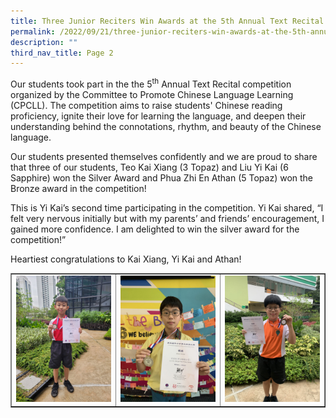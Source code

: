 ```yaml
---
title: Three Junior Reciters Win Awards at the 5th Annual Text Recital Competition
permalink: /2022/09/21/three-junior-reciters-win-awards-at-the-5th-annual-text-recital-competition/
description: ""
third_nav_title: Page 2
---
```

<p>Our students took part in the the 5<sup>th</sup>&nbsp;Annual Text Recital competition organized by the Committee to Promote Chinese Language Learning (CPCLL). The competition aims to raise students' Chinese reading proficiency, ignite their love for learning the language, and deepen their understanding behind the connotations, rhythm, and beauty of the Chinese language.</p>
<p>Our students presented themselves confidently and we are proud to share that three of our students, Teo Kai Xiang (3 Topaz) and Liu Yi Kai (6 Sapphire) won the Silver Award and Phua Zhi En Athan (5 Topaz) won the Bronze award in the competition!</p>
<p>This is Yi Kai&rsquo;s second time participating in the competition. Yi Kai shared, &ldquo;I felt very nervous initially but with my parents&rsquo; and friends&rsquo; encouragement, I gained more confidence. I am delighted to win the silver award for the competition!&rdquo;</p>
<p>Heartiest congratulations to Kai Xiang, Yi Kai and Athan!</p>
<table style="border-collapse: collapse; width: 100%;" border="1">
<tbody>
<tr>
<td style="width: 33.3333%;"><img src="/images/tjr1.jpg"></td>
<td style="width: 33.3333%;"><img src="/images/tjr2.jpg"></td>
<td style="width: 33.3333%;"><img src="/images/tjr3.jpg"></td>
</tr>
</tbody>
</table>